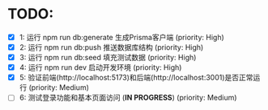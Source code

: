 # TODO:

- [x] 1: 运行 npm run db:generate 生成Prisma客户端 (priority: High)
- [x] 2: 运行 npm run db:push 推送数据库结构 (priority: High)
- [x] 3: 运行 npm run db:seed 填充测试数据 (priority: High)
- [x] 4: 运行 npm run dev 启动开发环境 (priority: High)
- [x] 5: 验证前端(http://localhost:5173)和后端(http://localhost:3001)是否正常运行 (priority: Medium)
- [ ] 6: 测试登录功能和基本页面访问 (**IN PROGRESS**) (priority: Medium)

